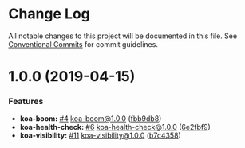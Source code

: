 # Change Log

All notable changes to this project will be documented in this file.
See [Conventional Commits](https://conventionalcommits.org) for commit guidelines.

# 1.0.0 (2019-04-15)


### Features

* **koa-boom:** [#4](https://github.com/sigfox/javascript/issues/4) koa-boom@1.0.0 ([fbb9db8](https://github.com/sigfox/javascript/commit/fbb9db8))
* **koa-health-check:** [#6](https://github.com/sigfox/javascript/issues/6) koa-health-check@1.0.0 ([6e2fbf9](https://github.com/sigfox/javascript/commit/6e2fbf9))
* **koa-visibility:** [#11](https://github.com/sigfox/javascript/issues/11) koa-visibility@1.0.0 ([b7c4358](https://github.com/sigfox/javascript/commit/b7c4358))
